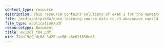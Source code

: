 ```yaml
---
content_type: resource
description: This resource contains solutions of exam 1 for the semester, fall 2004.
file: /media/https%3A/open-learning-course-data-rc.s3.amazonaws.com/14-30-introduction-to-statistical-method-in-economics-spring-2006/72da19e0dc083426aa56a6c631650cd5_ex1sol_f04.pdf
file_type: application/pdf
resourcetype: Document
title: ex1sol_f04.pdf
uid: 72da19e0-dc08-3426-aa56-a6c631650cd5
---
```

